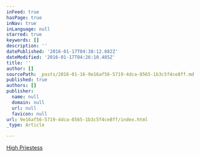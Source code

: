 ```yaml
---
inFeed: true
hasPage: true
inNav: true
inLanguage: null
starred: true
keywords: []
description: ''
datePublished: '2016-01-17T04:38:12.882Z'
dateModified: '2016-01-17T04:26:10.485Z'
title: ''
author: []
sourcePath: _posts/2016-01-16-9e16af56-5719-4dca-8565-1b3c5f4ce8ff.md
published: true
authors: []
publisher:
  name: null
  domain: null
  url: null
  favicon: null
url: 9e16af56-5719-4dca-8565-1b3c5f4ce8ff/index.html
_type: Article

---
```

[High Priestess][0]

[0]: http://highpriestess.guru/